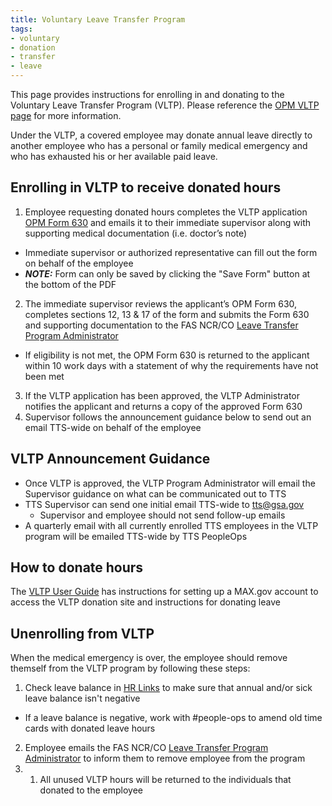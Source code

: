 ```yaml
---
title: Voluntary Leave Transfer Program
tags:
- voluntary
- donation
- transfer
- leave
---
```


This page provides instructions for enrolling in and donating to the Voluntary Leave Transfer Program (VLTP).  Please reference the [OPM VLTP page](https://www.opm.gov/policy-data-oversight/pay-leave/leave-administration/fact-sheets/voluntary-leave-transfer-program/) for more information.

Under the VLTP, a covered employee may donate annual leave directly to another employee who has a personal or family medical emergency and who has exhausted his or her available paid leave.

## Enrolling in VLTP to receive donated hours

1. Employee requesting donated hours completes the VLTP application [OPM Form 630](https://www.opm.gov/forms/pdf_fill/opm630.pdf) and emails it to their immediate supervisor along with supporting medical documentation (i.e. doctor’s note)
 * Immediate supervisor or authorized representative can fill out the form on behalf of the employee
 * ***NOTE:*** Form can only be saved by clicking the "Save Form" button at the bottom of the PDF
2. The immediate supervisor reviews the applicant’s OPM Form 630, completes sections 12, 13 & 17 of the form and submits the Form 630 and supporting documentation to the FAS NCR/CO [Leave Transfer Program Administrator](https://insite.gsa.gov/topics/hr-pay-and-leave/pay-and-leave/leave/leave-transfer-contacts)
 * If eligibility is not met, the OPM Form 630 is returned to the applicant within 10 work days with a statement of why the requirements have not been met
3. If the VLTP application has been approved, the VLTP Administrator notifies the applicant and returns a copy of the approved Form 630
4. Supervisor follows the announcement guidance below to send out an email TTS-wide on behalf of the employee  

## VLTP Announcement Guidance

* Once VLTP is approved, the VLTP Program Administrator will email the Supervisor guidance on what can be communicated out to TTS
* TTS Supervisor can send one initial email TTS-wide to tts@gsa.gov
  * Supervisor and employee should not send follow-up emails
* A quarterly email with all currently enrolled TTS employees in the VLTP program will be emailed TTS-wide by TTS PeopleOps

## How to donate hours

The [VLTP User Guide](https://vltp.gsa.gov/pdf/UserGuide.pdf) has instructions for setting up a MAX.gov account to access the VLTP donation site and instructions for donating leave 

## Unenrolling from VLTP

When the medical emergency is over, the employee should remove themself from the VLTP program by following these steps:

1. Check leave balance in [HR Links](https://hrlinks.gsa.gov/) to make sure that annual and/or sick leave balance isn't negative
 * If a leave balance is negative, work with #people-ops to amend old time cards with donated leave hours
2. Employee emails the FAS NCR/CO [Leave Transfer Program Administrator](https://insite.gsa.gov/topics/hr-pay-and-leave/pay-and-leave/leave/leave-transfer-contacts) to inform them to remove employee from the program
3. 1. All unused VLTP hours will be returned to the individuals that donated to the employee
